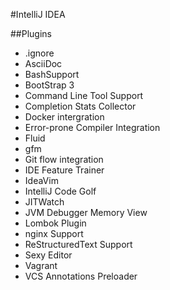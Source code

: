 #IntelliJ IDEA

##Plugins
- .ignore
- AsciiDoc
- BashSupport
- BootStrap 3
- Command Line Tool Support
- Completion Stats Collector
- Docker intergration
- Error-prone Compiler Integration
- Fluid
- gfm
- Git flow integration
- IDE Feature Trainer
- IdeaVim
- IntelliJ Code Golf
- JITWatch
- JVM Debugger Memory View
- Lombok Plugin
- nginx Support
- ReStructuredText Support
- Sexy Editor
- Vagrant
- VCS Annotations Preloader
